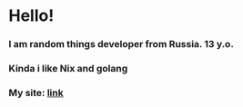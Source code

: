 # Hello!
### I am random things developer from Russia. 13 y.o.
### Kinda i like Nix and golang
### My site: [link](https://proggers.ru/)
